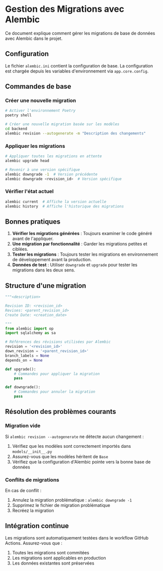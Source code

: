 # Gestion des Migrations avec Alembic

Ce document explique comment gérer les migrations de base de données avec Alembic dans le projet.

## Configuration

Le fichier `alembic.ini` contient la configuration de base. La configuration est chargée depuis les variables d'environnement via `app.core.config`.

## Commandes de base

### Créer une nouvelle migration
```bash
# Activer l'environnement Poetry
poetry shell

# Créer une nouvelle migration basée sur les modèles
cd backend
alembic revision --autogenerate -m "Description des changements"
```

### Appliquer les migrations
```bash
# Appliquer toutes les migrations en attente
alembic upgrade head

# Revenir à une version spécifique
alembic downgrade -1  # Version précédente
alembic downgrade <revision_id>  # Version spécifique
```

### Vérifier l'état actuel
```bash
alembic current  # Affiche la version actuelle
alembic history  # Affiche l'historique des migrations
```

## Bonnes pratiques

1. **Vérifier les migrations générées** : Toujours examiner le code généré avant de l'appliquer.
2. **Une migration par fonctionnalité** : Garder les migrations petites et ciblées.
3. **Tester les migrations** : Toujours tester les migrations en environnement de développement avant la production.
4. **Données de test** : Utiliser `downgrade` et `upgrade` pour tester les migrations dans les deux sens.

## Structure d'une migration

```python
"""<description>

Revision ID: <revision_id>
Revises: <parent_revision_id>
Create Date: <creation_date>

"""
from alembic import op
import sqlalchemy as sa

# Références des révisions utilisées par Alembic
revision = '<revision_id>'
down_revision = '<parent_revision_id>'
branch_labels = None
depends_on = None

def upgrade():
    # Commandes pour appliquer la migration
    pass

def downgrade():
    # Commandes pour annuler la migration
    pass
```

## Résolution des problèmes courants

### Migration vide
Si `alembic revision --autogenerate` ne détecte aucun changement :
1. Vérifiez que les modèles sont correctement importés dans `models/__init__.py`
2. Assurez-vous que les modèles héritent de `Base`
3. Vérifiez que la configuration d'Alembic pointe vers la bonne base de données

### Conflits de migrations
En cas de conflit :
1. Annulez la migration problématique : `alembic downgrade -1`
2. Supprimez le fichier de migration problématique
3. Recréez la migration

## Intégration continue

Les migrations sont automatiquement testées dans le workflow GitHub Actions. Assurez-vous que :
1. Toutes les migrations sont commitées
2. Les migrations sont applicables en production
3. Les données existantes sont préservées
